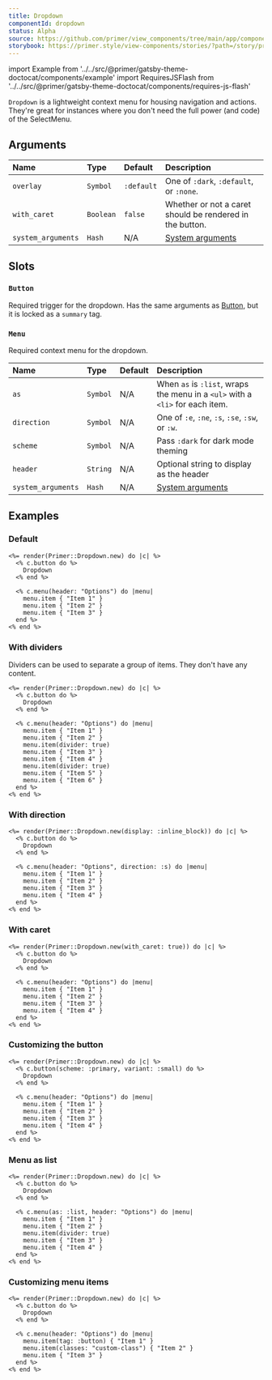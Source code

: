 ```yaml
---
title: Dropdown
componentId: dropdown
status: Alpha
source: https://github.com/primer/view_components/tree/main/app/components/primer/dropdown.rb
storybook: https://primer.style/view-components/stories/?path=/story/primer-dropdown
---
```


import Example from '../../src/@primer/gatsby-theme-doctocat/components/example'
import RequiresJSFlash from '../../src/@primer/gatsby-theme-doctocat/components/requires-js-flash'

<RequiresJSFlash />

<!-- Warning: AUTO-GENERATED file, do not edit. Add code comments to your Ruby instead <3 -->

`Dropdown` is a lightweight context menu for housing navigation and actions.
They're great for instances where you don't need the full power (and code) of the SelectMenu.

## Arguments

| Name | Type | Default | Description |
| :- | :- | :- | :- |
| `overlay` | `Symbol` | `:default` | One of `:dark`, `:default`, or `:none`. |
| `with_caret` | `Boolean` | `false` | Whether or not a caret should be rendered in the button. |
| `system_arguments` | `Hash` | N/A | [System arguments](/system-arguments) |

## Slots

### `Button`

Required trigger for the dropdown. Has the same arguments as [Button](/components/button),
but it is locked as a `summary` tag.

### `Menu`

Required context menu for the dropdown.

| Name | Type | Default | Description |
| :- | :- | :- | :- |
| `as` | `Symbol` | N/A | When `as` is `:list`, wraps the menu in a `<ul>` with a `<li>` for each item. |
| `direction` | `Symbol` | N/A | One of `:e`, `:ne`, `:s`, `:se`, `:sw`, or `:w`. |
| `scheme` | `Symbol` | N/A | Pass `:dark` for dark mode theming |
| `header` | `String` | N/A | Optional string to display as the header |
| `system_arguments` | `Hash` | N/A | [System arguments](/system-arguments) |

## Examples

### Default

<Example src="<details data-view-component='true' class='dropdown details-overlay details-reset'>  <summary role='button' data-view-component='true' class='btn'>            Dropdown      </summary>  <div data-view-component='true'>    <details-menu role='menu' data-view-component='true' class='dropdown-menu dropdown-menu-se'>    <div class='dropdown-header'>      Options    </div>      <a role='menuitem' data-view-component='true' class='dropdown-item'>Item 1</a>      <a role='menuitem' data-view-component='true' class='dropdown-item'>Item 2</a>      <a role='menuitem' data-view-component='true' class='dropdown-item'>Item 3</a></details-menu></div></details>" />

```erb
<%= render(Primer::Dropdown.new) do |c| %>
  <% c.button do %>
    Dropdown
  <% end %>

  <% c.menu(header: "Options") do |menu|
    menu.item { "Item 1" }
    menu.item { "Item 2" }
    menu.item { "Item 3" }
  end %>
<% end %>
```

### With dividers

Dividers can be used to separate a group of items. They don't have any content.

<Example src="<details data-view-component='true' class='dropdown details-overlay details-reset'>  <summary role='button' data-view-component='true' class='btn'>            Dropdown      </summary>  <div data-view-component='true'>    <details-menu role='menu' data-view-component='true' class='dropdown-menu dropdown-menu-se'>    <div class='dropdown-header'>      Options    </div>      <a role='menuitem' data-view-component='true' class='dropdown-item'>Item 1</a>      <a role='menuitem' data-view-component='true' class='dropdown-item'>Item 2</a>      <a role='separator' data-view-component='true' class='dropdown-divider'></a>      <a role='menuitem' data-view-component='true' class='dropdown-item'>Item 3</a>      <a role='menuitem' data-view-component='true' class='dropdown-item'>Item 4</a>      <a role='separator' data-view-component='true' class='dropdown-divider'></a>      <a role='menuitem' data-view-component='true' class='dropdown-item'>Item 5</a>      <a role='menuitem' data-view-component='true' class='dropdown-item'>Item 6</a></details-menu></div></details>" />

```erb
<%= render(Primer::Dropdown.new) do |c| %>
  <% c.button do %>
    Dropdown
  <% end %>

  <% c.menu(header: "Options") do |menu|
    menu.item { "Item 1" }
    menu.item { "Item 2" }
    menu.item(divider: true)
    menu.item { "Item 3" }
    menu.item { "Item 4" }
    menu.item(divider: true)
    menu.item { "Item 5" }
    menu.item { "Item 6" }
  end %>
<% end %>
```

### With direction

<Example src="<details data-view-component='true' class='dropdown details-overlay details-reset d-inline-block'>  <summary role='button' data-view-component='true' class='btn'>            Dropdown      </summary>  <div data-view-component='true'>    <details-menu role='menu' data-view-component='true' class='dropdown-menu dropdown-menu-s'>    <div class='dropdown-header'>      Options    </div>      <a role='menuitem' data-view-component='true' class='dropdown-item'>Item 1</a>      <a role='menuitem' data-view-component='true' class='dropdown-item'>Item 2</a>      <a role='menuitem' data-view-component='true' class='dropdown-item'>Item 3</a>      <a role='menuitem' data-view-component='true' class='dropdown-item'>Item 4</a></details-menu></div></details>" />

```erb
<%= render(Primer::Dropdown.new(display: :inline_block)) do |c| %>
  <% c.button do %>
    Dropdown
  <% end %>

  <% c.menu(header: "Options", direction: :s) do |menu|
    menu.item { "Item 1" }
    menu.item { "Item 2" }
    menu.item { "Item 3" }
    menu.item { "Item 4" }
  end %>
<% end %>
```

### With caret

<Example src="<details data-view-component='true' class='dropdown details-overlay details-reset'>  <summary role='button' data-view-component='true' class='btn'>            Dropdown    <div class='dropdown-caret'></div>  </summary>  <div data-view-component='true'>    <details-menu role='menu' data-view-component='true' class='dropdown-menu dropdown-menu-se'>    <div class='dropdown-header'>      Options    </div>      <a role='menuitem' data-view-component='true' class='dropdown-item'>Item 1</a>      <a role='menuitem' data-view-component='true' class='dropdown-item'>Item 2</a>      <a role='menuitem' data-view-component='true' class='dropdown-item'>Item 3</a>      <a role='menuitem' data-view-component='true' class='dropdown-item'>Item 4</a></details-menu></div></details>" />

```erb
<%= render(Primer::Dropdown.new(with_caret: true)) do |c| %>
  <% c.button do %>
    Dropdown
  <% end %>

  <% c.menu(header: "Options") do |menu|
    menu.item { "Item 1" }
    menu.item { "Item 2" }
    menu.item { "Item 3" }
    menu.item { "Item 4" }
  end %>
<% end %>
```

### Customizing the button

<Example src="<details data-view-component='true' class='dropdown details-overlay details-reset'>  <summary role='button' data-view-component='true' class='btn-primary btn-sm btn'>            Dropdown      </summary>  <div data-view-component='true'>    <details-menu role='menu' data-view-component='true' class='dropdown-menu dropdown-menu-se'>    <div class='dropdown-header'>      Options    </div>      <a role='menuitem' data-view-component='true' class='dropdown-item'>Item 1</a>      <a role='menuitem' data-view-component='true' class='dropdown-item'>Item 2</a>      <a role='menuitem' data-view-component='true' class='dropdown-item'>Item 3</a>      <a role='menuitem' data-view-component='true' class='dropdown-item'>Item 4</a></details-menu></div></details>" />

```erb
<%= render(Primer::Dropdown.new) do |c| %>
  <% c.button(scheme: :primary, variant: :small) do %>
    Dropdown
  <% end %>

  <% c.menu(header: "Options") do |menu|
    menu.item { "Item 1" }
    menu.item { "Item 2" }
    menu.item { "Item 3" }
    menu.item { "Item 4" }
  end %>
<% end %>
```

### Menu as list

<Example src="<details data-view-component='true' class='dropdown details-overlay details-reset'>  <summary role='button' data-view-component='true' class='btn'>            Dropdown      </summary>  <div data-view-component='true'>    <details-menu role='menu' data-view-component='true' class='dropdown-menu dropdown-menu-se'>    <div class='dropdown-header'>      Options    </div>    <ul>          <li>            <a role='menuitem' data-view-component='true' class='dropdown-item'>Item 1</a>          </li>          <li>            <a role='menuitem' data-view-component='true' class='dropdown-item'>Item 2</a>          </li>          <li role='separator' data-view-component='true' class='dropdown-divider'></li>          <li>            <a role='menuitem' data-view-component='true' class='dropdown-item'>Item 3</a>          </li>          <li>            <a role='menuitem' data-view-component='true' class='dropdown-item'>Item 4</a>          </li>    </ul></details-menu></div></details>" />

```erb
<%= render(Primer::Dropdown.new) do |c| %>
  <% c.button do %>
    Dropdown
  <% end %>

  <% c.menu(as: :list, header: "Options") do |menu|
    menu.item { "Item 1" }
    menu.item { "Item 2" }
    menu.item(divider: true)
    menu.item { "Item 3" }
    menu.item { "Item 4" }
  end %>
<% end %>
```

### Customizing menu items

<Example src="<details data-view-component='true' class='dropdown details-overlay details-reset'>  <summary role='button' data-view-component='true' class='btn'>            Dropdown      </summary>  <div data-view-component='true'>    <details-menu role='menu' data-view-component='true' class='dropdown-menu dropdown-menu-se'>    <div class='dropdown-header'>      Options    </div>      <button role='menuitem' type='button' data-view-component='true' class='dropdown-item btn-link'>    Item 1  </button>      <a role='menuitem' data-view-component='true' class='custom-class dropdown-item'>Item 2</a>      <a role='menuitem' data-view-component='true' class='dropdown-item'>Item 3</a></details-menu></div></details>" />

```erb
<%= render(Primer::Dropdown.new) do |c| %>
  <% c.button do %>
    Dropdown
  <% end %>

  <% c.menu(header: "Options") do |menu|
    menu.item(tag: :button) { "Item 1" }
    menu.item(classes: "custom-class") { "Item 2" }
    menu.item { "Item 3" }
  end %>
<% end %>
```
